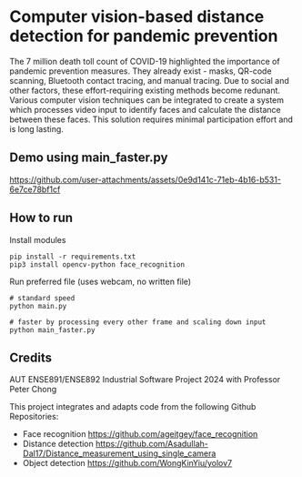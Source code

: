 # Computer vision-based distance detection for pandemic prevention
The 7 million death toll count of COVID-19 highlighted the importance of pandemic prevention measures. They already exist - masks, QR-code scanning, Bluetooth contact tracing, and manual tracing. Due to social and other factors, these effort-requiring existing methods become redunant. Various computer vision techniques can be integrated to create a system which processes video input to identify faces and calculate the distance between these faces. This solution requires minimal participation effort and is long lasting.

## Demo using main_faster.py

https://github.com/user-attachments/assets/0e9d141c-71eb-4b16-b531-6e7ce78bf1cf


## How to run
Install modules
```
pip install -r requirements.txt
pip3 install opencv-python face_recognition
```

Run preferred file (uses webcam, no written file)
```
# standard speed
python main.py

# faster by processing every other frame and scaling down input
python main_faster.py
```

## Credits
AUT ENSE891/ENSE892 Industrial Software Project 2024 with Professor Peter Chong

This project integrates and adapts code from the following Github Repositories:
- Face recognition https://github.com/ageitgey/face_recognition
- Distance detection https://github.com/Asadullah-Dal17/Distance_measurement_using_single_camera
- Object detection https://github.com/WongKinYiu/yolov7 
